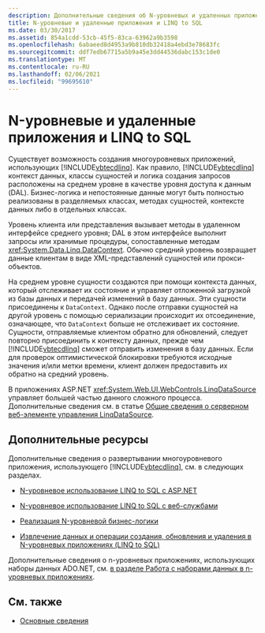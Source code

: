```yaml
---
description: Дополнительные сведения об N-уровневых и удаленных приложениях с помощью LINQ to SQL
title: N-уровневые и удаленные приложения и LINQ to SQL
ms.date: 03/30/2017
ms.assetid: 854a1cdd-53cb-45f5-83ca-63962a9b3598
ms.openlocfilehash: 6abaeed8d4953a9b810db32418a4ebd3e78683fc
ms.sourcegitcommit: ddf7edb67715a5b9a45e3dd44536dabc153c1de0
ms.translationtype: MT
ms.contentlocale: ru-RU
ms.lasthandoff: 02/06/2021
ms.locfileid: "99695610"
---
```

# <a name="n-tier-and-remote-applications-with-linq-to-sql"></a>N-уровневые и удаленные приложения и LINQ to SQL

Существует возможность создания многоуровневых приложений, использующих [!INCLUDE[vbtecdlinq](../../../../../../includes/vbtecdlinq-md.md)]. Как правило, [!INCLUDE[vbtecdlinq](../../../../../../includes/vbtecdlinq-md.md)] контекст данных, классы сущностей и логика создания запросов расположены на среднем уровне в качестве уровня доступа к данным (DAL). Бизнес-логика и непостоянные данные могут быть полностью реализованы в разделяемых классах, методах сущностей, контексте данных либо в отдельных классах.

 Уровень клиента или представления вызывает методы в удаленном интерфейсе среднего уровня; DAL в этом интерфейсе выполнит запросы или хранимые процедуры, сопоставленные методам <xref:System.Data.Linq.DataContext>. Обычно средний уровень возвращает данные клиентам в виде XML-представлений сущностей или прокси-объектов.

 На среднем уровне сущности создаются при помощи контекста данных, который отслеживает их состояние и управляет отложенной загрузкой из базы данных и передачей изменений в базу данных. Эти сущности присоединены к `DataContext`. Однако после отправки сущностей на другой уровень с помощью сериализации происходит их отсоединение, означающее, что `DataContext` больше не отслеживает их состояние. Сущности, отправляемые клиентом обратно для обновлений, следует повторно присоединить к контексту данных, прежде чем [!INCLUDE[vbtecdlinq](../../../../../../includes/vbtecdlinq-md.md)] сможет отправить изменения в базу данных. Если для проверок оптимистической блокировки требуются исходные значения и/или метки времени, клиент должен предоставить их обратно на средний уровень.

 В приложениях ASP.NET <xref:System.Web.UI.WebControls.LinqDataSource> управляет большей частью данного сложного процесса. Дополнительные сведения см. в статье [Общие сведения о серверном веб-элементе управления LinqDataSource](/previous-versions/aspnet/bb547113(v=vs.100)).

## <a name="additional-resources"></a>Дополнительные ресурсы

 Дополнительные сведения о развертывании многоуровневого приложения, использующего [!INCLUDE[vbtecdlinq](../../../../../../includes/vbtecdlinq-md.md)], см. в следующих разделах.

- [N-уровневое использование LINQ to SQL с ASP.NET](linq-to-sql-n-tier-with-aspnet.md)

- [N-уровневое использование LINQ to SQL с веб-службами](linq-to-sql-n-tier-with-web-services.md)

- [Реализация N-уровневой бизнес-логики](implementing-business-logic-linq-to-sql.md)

- [Извлечение данных и операции создания, обновления и удаления в N-уровневых приложениях (LINQ to SQL)](data-retrieval-and-cud-operations-in-n-tier-applications.md)

 Дополнительные сведения о n-уровневых приложениях, использующих наборы данных ADO.NET, см. [в разделе Работа с наборами данных в n-уровневых приложениях](/visualstudio/data-tools/work-with-datasets-in-n-tier-applications).

## <a name="see-also"></a>См. также

- [Основные сведения](background-information.md)
